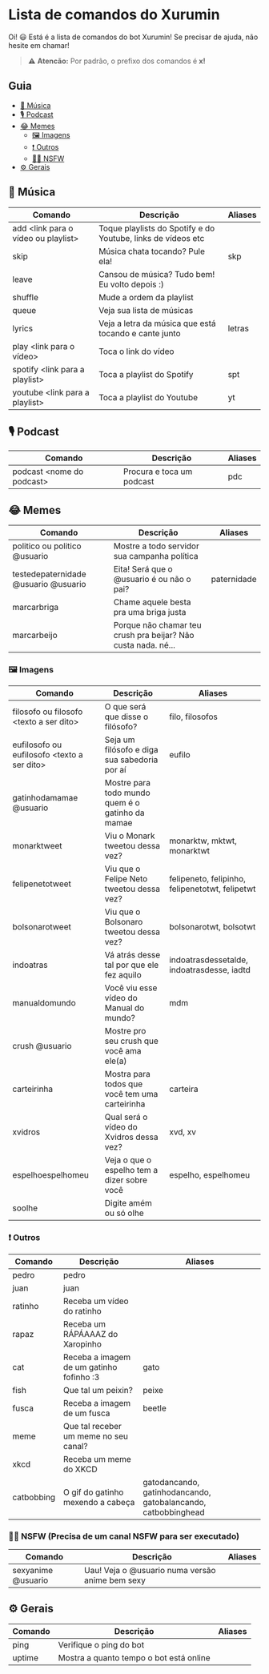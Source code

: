 # Lista de comandos do Xurumin

Oi! 😃 Está é a lista de comandos do bot Xurumin! Se precisar de ajuda, não hesite em chamar!

> ⚠️ **Atencão:** Por padrão, o prefixo dos comandos é **x!**

## Guia
* [🎵 Música](#-música)
* [🎙️ Podcast](#-Podcast)
* [😂 Memes](#-Memes)
  * [🖼️ Imagens](#-Imagens)
  * [❗ Outros](#-Outros)
  * [🔞👀 NSFW](#-NSFW)
* [⚙️ Gerais](#-Gerais)


## 🎵 Música
| Comando | Descrição  | Aliases |
|--|--|--|
|add \<link para o vídeo ou playlist>| Toque playlists do Spotify e do Youtube, links de vídeos etc | |
|skip| Música chata tocando? Pule ela! | skp |
|leave| Cansou de música? Tudo bem! Eu volto depois :) | |
|shuffle| Mude a ordem da playlist | |
|queue| Veja sua lista de músicas | |
|lyrics| Veja a letra da música que está tocando e cante junto | letras |
|play \<link para o vídeo>| Toca o link do vídeo | |
|spotify \<link para a playlist> | Toca a playlist do Spotify | spt |
|youtube \<link para a playlist> | Toca a playlist do Youtube| yt |

## 🎙️ Podcast
| Comando | Descrição  | Aliases |
|--|--|--|
|podcast \<nome do podcast>| Procura e toca um podcast | pdc |

## 😂 Memes
| Comando | Descrição  | Aliases |
|--|--|--|
|politico ou politico @usuario| Mostre a todo servidor sua campanha política ||
|testedepaternidade @usuario @usuario| Eita! Será que o @usuario é ou não o pai? | paternidade |
|marcarbriga| Chame aquele besta pra uma briga justa ||
|marcarbeijo| Porque não chamar teu crush pra beijar? Não custa nada. né... ||

### 🖼️ Imagens
| Comando | Descrição  | Aliases |
|--|--|--|
|filosofo ou filosofo \<texto a ser dito>| O que será que disse o filósofo? | filo, filosofos |
|eufilosofo ou eufilosofo \<texto a ser dito>| Seja um filósofo e diga sua sabedoria por aí | eufilo |
|gatinhodamamae @usuario| Mostre para todo mundo quem é o gatinho da mamae ||
|monarktweet| Viu o Monark tweetou dessa vez? | monarktw, mktwt, monarktwt |
|felipenetotweet| Viu que o Felipe Neto tweetou dessa vez? | felipeneto, felipinho, felipenetotwt, felipetwt |
|bolsonarotweet| Viu que o Bolsonaro tweetou dessa vez? | bolsonarotwt, bolsotwt |
|indoatras| Vá atrás desse tal por que ele fez aquilo | indoatrasdessetalde, indoatrasdesse, iadtd |
|manualdomundo| Você viu esse vídeo do Manual do mundo? | mdm |
|crush @usuario| Mostre pro seu crush que você ama ele(a) ||
|carteirinha| Mostra para todos que você tem uma carteirinha |carteira|
|xvidros| Qual será o vídeo do Xvidros dessa vez? |xvd, xv|
|espelhoespelhomeu| Veja o que o espelho tem a dizer sobre você |espelho, espelhomeu|
|soolhe| Digite amém ou só olhe ||

### ❗ Outros
| Comando | Descrição  | Aliases |
|--|--|--|
|pedro| pedro ||
|juan| juan ||
|ratinho| Receba um vídeo do ratinho ||
|rapaz| Receba um RÁPÁAAAZ do Xaropinho ||
|cat| Receba a imagem de um gatinho fofinho :3 | gato |
|fish| Que tal um peixin? | peixe |
|fusca| Receba a imagem de um fusca | beetle |
|meme| Que tal receber um meme no seu canal? ||
|xkcd| Receba um meme do XKCD ||
|catbobbing| O gif do gatinho mexendo a cabeça |gatodancando, gatinhodancando, gatobalancando, catbobbinghead|

### 🔞👀 NSFW (Precisa de um canal NSFW para ser executado)
| Comando | Descrição  | Aliases |
|--|--|--|
| sexyanime @usuario | Uau! Veja o @usuario numa versão anime bem sexy ||

## ⚙️ Gerais
| Comando | Descrição  | Aliases |
|--|--|--|
|ping| Verifique o ping do bot | |
|uptime| Mostra a quanto tempo o bot está online | |
